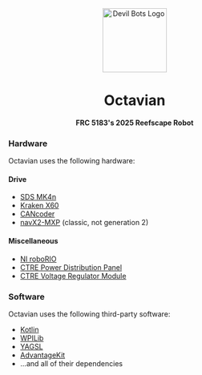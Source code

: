 <div align="center">
<img src="https://avatars.githubusercontent.com/u/131812852?s=200&v=4" alt="Devil Bots Logo" width=128 />

# Octavian
<b>FRC 5183's 2025 Reefscape Robot</b>
<br />
</div>

### Hardware
Octavian uses the following hardware:
#### Drive
- [SDS MK4n]
- [Kraken X60]
- [CANcoder]
- [navX2-MXP] (classic, not generation 2)
#### Miscellaneous
- [NI roboRIO]
- [CTRE Power Distribution Panel]
- [CTRE Voltage Regulator Module]

### Software
Octavian uses the following third-party software:
- [Kotlin]
- [WPILib]
- [YAGSL]
- [AdvantageKit]
- ...and all of their dependencies

[SDS MK4n]: https://www.swervedrivespecialties.com/products/mk4n-swerve-module
[Kraken X60]: https://store.ctr-electronics.com/products/kraken-x60
[CANcoder]: https://store.ctr-electronics.com/products/cancoder
[navX2-MXP]: https://pdocs.kauailabs.com/navx-mxp/

[NI roboRIO]: https://www.ni.com/en-us/shop/model/roborio.html
[CTRE Power Distribution Panel]: https://store.ctr-electronics.com/products/power-distribution-panel
[CTRE Voltage Regulator Module]: https://store.ctr-electronics.com/products/voltage-regulator-module

[Kotlin]: https://kotlinlang.org/
[WPILib]: https://github.com/wpilibsuite/allwpilib
[YAGSL]: https://github.com/BroncBotz3481/YAGSL
[AdvantageKit]: https://github.com/Mechanical-Advantage/AdvantageKit
